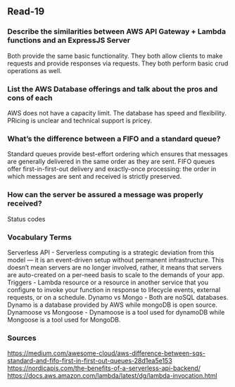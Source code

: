## Read-19

### Describe the similarities between AWS API Gateway + Lambda functions and an ExpressJS Server
Both provide the same basic functionality. They both allow clients to make requests and provide responses via requests. They both perform basic crud operations as well.

### List the AWS Database offerings and talk about the pros and cons of each
AWS does not have a capacity limit. The database has speed and flexibility. PRicing is unclear and technical support is pricey.

### What’s the difference between a FIFO and a standard queue?
Standard queues provide best-effort ordering which ensures that messages are generally delivered in the same order as they are sent. FIFO queues offer first-in-first-out delivery and exactly-once processing: the order in which messages are sent and received is strictly preserved.

### How can the server be assured a message was properly received?
Status codes

### Vocabulary Terms
Serverless API - Serverless computing is a strategic deviation from this model — it is an event-driven setup without permanent infrastructure. This doesn’t mean servers are no longer involved, rather, it means that servers are auto-created on a per-need basis to scale to the demands of your app.
Triggers - Lambda resource or a resource in another service that you configure to invoke your function in response to lifecycle events, external requests, or on a schedule.
Dynamo vs Mongo - Both are noSQL databases. Dynamo is a database provided by AWS while mongoDB is open source.
Dynamoose vs Mongoose - Dynamoose is a tool used for dynamoDB while Mongoose is a tool used for MongoDB.

### Sources
https://medium.com/awesome-cloud/aws-difference-between-sqs-standard-and-fifo-first-in-first-out-queues-28d1ea5e153
https://nordicapis.com/the-benefits-of-a-serverless-api-backend/
https://docs.aws.amazon.com/lambda/latest/dg/lambda-invocation.html
